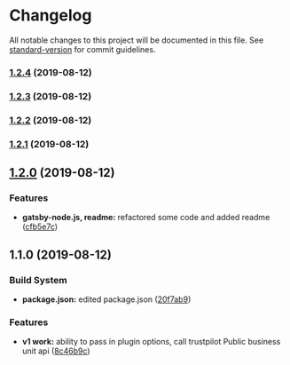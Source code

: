 # Changelog

All notable changes to this project will be documented in this file. See [standard-version](https://github.com/conventional-changelog/standard-version) for commit guidelines.

### [1.2.4](https://github.com/mandarm2593/gatsby-source-trustpilot-api/compare/v1.2.3...v1.2.4) (2019-08-12)



### [1.2.3](https://github.com/mandarm2593/gatsby-source-trustpilot-api/compare/v1.2.2...v1.2.3) (2019-08-12)



### [1.2.2](https://github.com/mandarm2593/gatsby-source-trustpilot-api/compare/v1.2.1...v1.2.2) (2019-08-12)



### [1.2.1](https://github.com/mandarm2593/gatsby-source-trustpilot-api/compare/v1.2.0...v1.2.1) (2019-08-12)



## [1.2.0](https://github.com/mandarm2593/gatsby-source-trustpilot-api/compare/v1.1.0...v1.2.0) (2019-08-12)


### Features

* **gatsby-node.js, readme:** refactored some code and added readme ([cfb5e7c](https://github.com/mandarm2593/gatsby-source-trustpilot-api/commit/cfb5e7c))



## 1.1.0 (2019-08-12)


### Build System

* **package.json:** edited package.json ([20f7ab9](https://github.com/mandarm2593/gatsby-source-trustpilot-api/commit/20f7ab9))


### Features

* **v1 work:** ability to pass in plugin options, call trustpilot Public business unit api ([8c46b9c](https://github.com/mandarm2593/gatsby-source-trustpilot-api/commit/8c46b9c))

